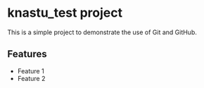# knastu_test project

This is a simple project to demonstrate the use of Git and GitHub.

## Features
- Feature 1
- Feature 2
